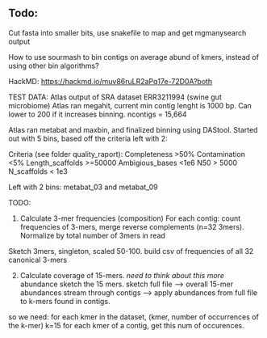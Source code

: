 ## Todo:
Cut fasta into smaller bits, use snakefile to map and get mgmanysearch output

How to use sourmash to bin contigs on average abund of kmers, instead of using other bin algorithms?

HackMD: https://hackmd.io/muv86ruLR2aPq17e-72D0A?both

TEST DATA:
Atlas output of SRA dataset ERR3211994 (swine gut microbiome)
Atlas ran megahit, current min contig lenght is 1000 bp. Can lower to 200 if it increases binning.
ncontigs = 15,664

Atlas ran metabat and maxbin, and finalized binning using DAStool. 
Started out with 5 bins, based off the criteria left with 2:

Criteria (see folder quality_raport):
Completeness >50%
Contamination <5%
Length_scaffolds >=50000
Ambigious_bases <1e6
N50 > 5000
N_scaffolds < 1e3

Left with 2 bins: metabat_03 and metabat_09

TODO:
1. Calculate 3-mer frequencies (composition)
For each contig: count frequencies of 3-mers, merge reverse complements (n=32 3mers). Normalize by total number of 3mers in read

Sketch 3mers, singleton, scaled 50-100. 
build csv of frequencies of all 32 canonical 3-mers

2. Calculate coverage of 15-mers. *need to think about this more*
abundance sketch the 15 mers. 
sketch full file –> overall 15-mer abundances
stream through contigs –> apply abundances from full file to k-mers found in contigs.

so we need:
for each kmer in the dataset, (kmer, number of occurrences of the k-mer) k=15
for each kmer of a contig, get this num of occurences. 


